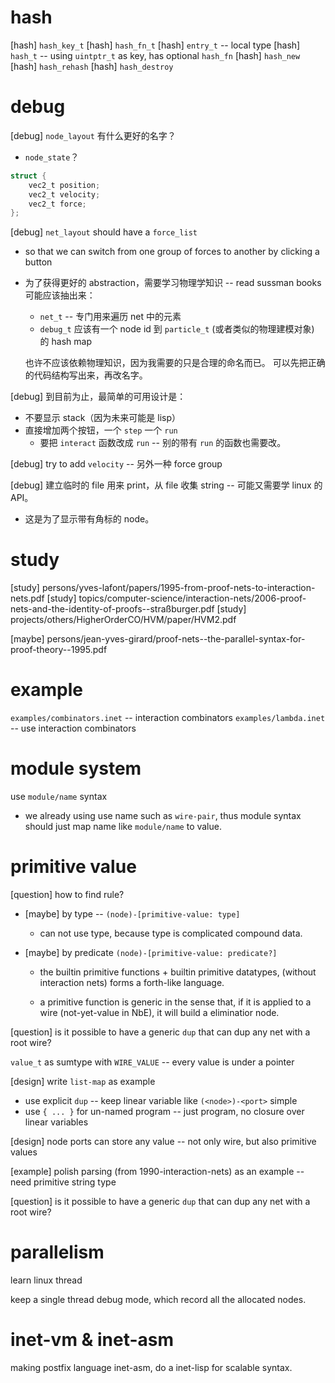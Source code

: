 # hash

[hash] `hash_key_t`
[hash] `hash_fn_t`
[hash] `entry_t` -- local type
[hash] `hash_t` -- using `uintptr_t` as key, has optional `hash_fn`
[hash] `hash_new`
[hash] `hash_rehash`
[hash] `hash_destroy`

# debug

[debug] `node_layout` 有什么更好的名字？

- `node_state`？

```c
struct {
    vec2_t position;
    vec2_t velocity;
    vec2_t force;
};
```

[debug] `net_layout` should have a `force_list`

- so that we can switch from one group of forces to another by clicking a button
- 为了获得更好的 abstraction，需要学习物理学知识 -- read sussman books
  可能应该抽出来：
  - `net_t` -- 专门用来遍历 net 中的元素
  - `debug_t` 应该有一个 node id 到 `particle_t` (或者类似的物理建模对象) 的 hash map

  也许不应该依赖物理知识，因为我需要的只是合理的命名而已。
  可以先把正确的代码结构写出来，再改名字。

[debug] 到目前为止，最简单的可用设计是：

- 不要显示 stack（因为未来可能是 lisp）
- 直接增加两个按钮，一个 `step` 一个 `run`
  - 要把 `interact` 函数改成 `run` -- 别的带有 `run` 的函数也需要改。

[debug] try to add `velocity` -- 另外一种 force group

[debug] 建立临时的 file 用来 print，从 file 收集 string -- 可能又需要学 linux 的 API。

- 这是为了显示带有角标的 node。

# study

[study] persons/yves-lafont/papers/1995-from-proof-nets-to-interaction-nets.pdf
[study] topics/computer-science/interaction-nets/2006-proof-nets-and-the-identity-of-proofs--straßburger.pdf
[study] projects/others/HigherOrderCO/HVM/paper/HVM2.pdf

[maybe] persons/jean-yves-girard/proof-nets--the-parallel-syntax-for-proof-theory--1995.pdf

# example

`examples/combinators.inet` -- interaction combinators
`examples/lambda.inet` -- use interaction combinators

# module system

use `module/name` syntax

- we already using use name such as `wire-pair`,
  thus module syntax should just map name like `module/name` to value.

# primitive value

[question] how to find rule?

- [maybe] by type -- `(node)-[primitive-value: type]`
  - can not use type, because type is complicated compound data.

- [maybe] by predicate `(node)-[primitive-value: predicate?]`

  - the builtin primitive functions + builtin primitive datatypes,
    (without interaction nets) forms a forth-like language.

  - a primitive function is generic in the sense that,
    if it is applied to a wire (not-yet-value in NbE),
    it will build a eliminatior node.

[question] is it possible to have a generic `dup` that can dup any net with a root wire?

`value_t` as sumtype with `WIRE_VALUE` -- every value is under a pointer

[design] write `list-map` as example

- use explicit `dup` -- keep linear variable like `(<node>)-<port>` simple
- use `{ ... }` for un-named program -- just program, no closure over linear variables

[design] node ports can store any value -- not only wire, but also primitive values

[example] polish parsing (from 1990-interaction-nets) as an example -- need primitive string type

[question] is it possible to have a generic `dup` that can dup any net with a root wire?

# parallelism

learn linux thread

keep a single thread debug mode, which record all the allocated nodes.

# inet-vm & inet-asm

making postfix language inet-asm,
do a inet-lisp for scalable syntax.
